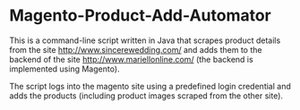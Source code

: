 # Magento-Product-Add-Automator
This is a command-line script written in Java that scrapes product details from the site http://www.sincerewedding.com/ and adds them to the backend of the site http://www.mariellonline.com/ (the backend is implemented using Magento).

The script logs into the magento site using a predefined login credential and adds the products (including product images scraped from the other site).
